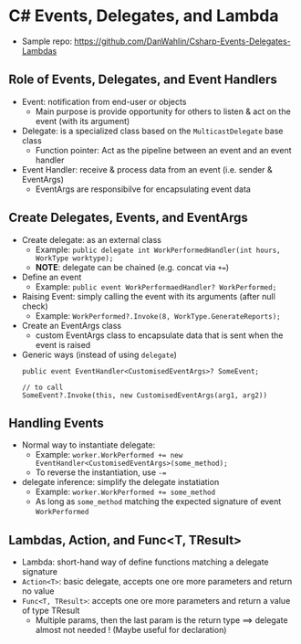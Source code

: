 # C# Events, Delegates, and Lambda
  - Sample repo: https://github.com/DanWahlin/Csharp-Events-Delegates-Lambdas

## Role of Events, Delegates, and Event Handlers
  - Event: notification from end-user or objects
    + Main purpose is provide opportunity for others to listen & act on the event (with its argument)
  - Delegate: is a specialized class based on the `MulticastDelegate` base class
    + Function pointer: Act as the pipeline between an event and an event handler
  - Event Handler: receive & process data from an event (i.e. sender & EventArgs)
    + EventArgs are responsibilve for encapsulating event data

## Create Delegates, Events, and EventArgs
  - Create delegate: as an external class
    + Example: `public delegate int WorkPerformedHandler(int hours, WorkType worktype);`
    + **NOTE**: delegate can be chained (e.g. concat via `+=`)
  - Define an event
    + Example: `public event WorkPerformaedHandler? WorkPerformed;`
  - Raising Event: simply calling the event with its arguments (after null check)
    + Example: `WorkPerformed?.Invoke(8, WorkType.GenerateReports);`
  - Create an EventArgs class
    + custom EventArgs class to encapsulate data that is sent when the event is raised
  - Generic ways (instead of using `delegate`)
    ```
    public event EventHandler<CustomisedEventArgs>? SomeEvent;
    
    // to call
    SomeEvent?.Invoke(this, new CustomisedEventArgs(arg1, arg2))
    ```

## Handling Events
  - Normal way to instantiate delegate: 
    + Example: `worker.WorkPerformed += new EventHandler<CustomisedEventArgs>(some_method);`
    + To reverse the instantiation, use `-=`
  - delegate inference: simplify the delegate instatiation
    + Example: `worker.WorkPerformed += some_method`
    + As long as `some_method` matching the expected signature of event `WorkPerformed`

## Lambdas, Action<T>, and Func<T, TResult>
  - Lambda: short-hand way of define functions matching a delegate signature
  - `Action<T>`: basic delegate, accepts one ore more parameters and return no value
  - `Func<T, TResult>`: accepts one ore more parameters and return a value of type TResult
    + Multiple params, then the last param is the return type
  ==> delegate almost not needed ! (Maybe useful for declaration)